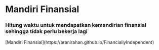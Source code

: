 # Mandiri Finansial

<h3>Hitung waktu untuk mendapatkan kemandirian finansial sehingga tidak perlu bekerja lagi</h3>
[Mandiri Finansial](https://aranirahan.github.io/FinanciallyIndependent)
